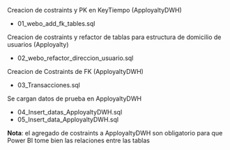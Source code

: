 Creacion de costraints y PK en KeyTiempo (ApployaltyDWH)
- 01_webo_add_fk_tables.sql

Creacion de costraints y refactor de tablas para estructura de domicilio de usuarios (Apployalty)
- 02_webo_refactor_direccion_usuario.sql

Creacion de Costraints de FK (ApployaltyDWH)
- 03_Transacciones.sql

Se cargan datos de prueba en ApployaltyDWH
- 04_Insert_datas_ApployaltyDWH.sql
- 05_Insert_data_ApployaltyDWH.sql

**Nota**: el agregado de costraints a ApployaltyDWH son obligatorio para que Power BI tome bien las relaciones entre las tablas
